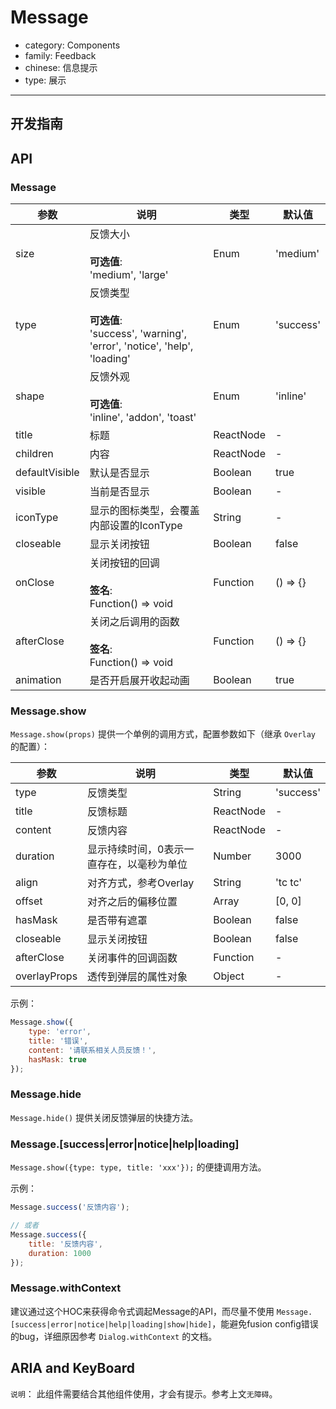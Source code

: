 # Message

-   category: Components
-   family: Feedback
-   chinese: 信息提示
-   type: 展示

---

## 开发指南

## API

### Message

| 参数             | 说明                                                                                 | 类型        | 默认值       |
| -------------- | ---------------------------------------------------------------------------------- | --------- | --------- |
| size           | 反馈大小<br><br>**可选值**:<br>'medium', 'large'                                          | Enum      | 'medium'  |
| type           | 反馈类型<br><br>**可选值**:<br>'success', 'warning', 'error', 'notice', 'help', 'loading' | Enum      | 'success' |
| shape          | 反馈外观<br><br>**可选值**:<br>'inline', 'addon', 'toast'                                 | Enum      | 'inline'  |
| title          | 标题                                                                                 | ReactNode | -         |
| children       | 内容                                                                                 | ReactNode | -         |
| defaultVisible | 默认是否显示                                                                             | Boolean   | true      |
| visible        | 当前是否显示                                                                             | Boolean   | -         |
| iconType       | 显示的图标类型，会覆盖内部设置的IconType                                                           | String    | -         |
| closeable      | 显示关闭按钮                                                                             | Boolean   | false     |
| onClose        | 关闭按钮的回调<br><br>**签名**:<br>Function() => void                                       | Function  | () => {}  |
| afterClose     | 关闭之后调用的函数<br><br>**签名**:<br>Function() => void                                     | Function  | () => {}  |
| animation      | 是否开启展开收起动画                                                                         | Boolean   | true      |

<!-- api-extra-start -->

### Message.show

`Message.show(props)` 提供一个单例的调用方式，配置参数如下（继承 `Overlay` 的配置）：

| 参数           | 说明                    | 类型        | 默认值       |
| ------------ | --------------------- | --------- | --------- |
| type         | 反馈类型                  | String    | 'success' |
| title        | 反馈标题                  | ReactNode | -         |
| content      | 反馈内容                  | ReactNode | -         |
| duration     | 显示持续时间，0表示一直存在，以毫秒为单位 | Number    | 3000      |
| align        | 对齐方式，参考Overlay        | String    | 'tc tc'   |
| offset       | 对齐之后的偏移位置             | Array     | [0, 0]    |
| hasMask      | 是否带有遮罩                | Boolean   | false     |
| closeable    | 显示关闭按钮                | Boolean   | false     |
| afterClose   | 关闭事件的回调函数             | Function  | -         |
| overlayProps | 透传到弹层的属性对象            | Object    | -         |

示例：

```js
Message.show({
    type: 'error',
    title: '错误',
    content: '请联系相关人员反馈！',
    hasMask: true
});
```

### Message.hide

`Message.hide()` 提供关闭反馈弹层的快捷方法。

### Message.[success|error|notice|help|loading]

`Message.show({type: type, title: 'xxx'});` 的便捷调用方法。

示例：

```js
Message.success('反馈内容');

// 或者
Message.success({
    title: '反馈内容',
    duration: 1000
});
```

### Message.withContext

建议通过这个HOC来获得命令式调起Message的API，而尽量不使用 `Message.[success|error|notice|help|loading|show|hide]`，能避免fusion config错误的bug，详细原因参考 `Dialog.withContext` 的文档。

<!-- api-extra-end -->

## ARIA and KeyBoard

`说明`： 此组件需要结合其他组件使用，才会有提示。参考上文`无障碍`。

